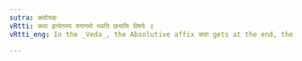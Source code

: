```yaml
---
sutra: क्त्वोयक्
vRtti: क्त्वा इत्येतस्य यगागमो भवति छन्दसि विषये ॥
vRtti_eng: In the _Veda_, the Absolutive affix क्त्वा gets at the end, the augment य ॥

---
```


